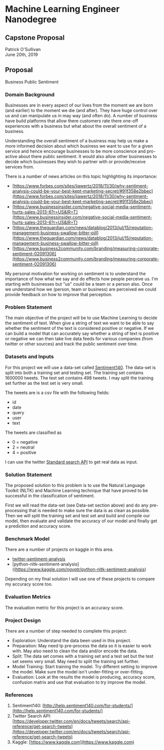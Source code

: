 # Machine Learning Engineer Nanodegree
## Capstone Proposal
Patrick O'Sullivan  
June 20th, 2019

## Proposal

Business Public Sentiment

### Domain Background

Businesses are in every aspect of our lives from the moment we are born (and earlier) to the moment we die (and after). They have huge control over us and can manipulate us in may way (and often do). A number of business have build platforms that allow there customers rate there one-off experiences with a business but what about the overall sentiment of a business.

Understanding the overall sentiment of a business may help us make a more informed decision about which business we want to use for a given service and hence encourage businesses to be more conscience and pro-active about there public sentiment. It would also allow other businesses to decide which businesses they wish to partner with or provide/receive services from.

There is a number of news articles on this topic highlighting its importance:  
* [https://www.forbes.com/sites/jiawertz/2018/11/30/why-sentiment-analysis-could-be-your-best-kept-marketing-secret/#91f358e2bbec](https://www.forbes.com/sites/jiawertz/2018/11/30/why-sentiment-analysis-could-be-your-best-kept-marketing-secret/#91f358e2bbec)
* [https://www.businessinsider.com/negative-social-media-sentiment-hurts-sales-2013-6?r=US&IR=T](https://www.businessinsider.com/negative-social-media-sentiment-hurts-sales-2013-6?r=US&IR=T)
* [https://www.theguardian.com/news/datablog/2013/jul/15/reputation-management-business-swallow-bitter-pill](https://www.theguardian.com/news/datablog/2013/jul/15/reputation-management-business-swallow-bitter-pill)
* [https://www.business2community.com/branding/measuring-corporate-sentiment-02091306](https://www.business2community.com/branding/measuring-corporate-sentiment-02091306)

My personal motivation for working on sentiment is to understand the importance of how what we say and do effects how people perceive us. I'm starting with businesses but "us" could be a team or a person also. Once we understand how we (person, team or business) are perceived we could provide feedback on how to improve that perception.

### Problem Statement

The main objective of the project will be to use Machine Learning to decide the sentiment of text. When give a string of text we want to be able to say whether the sentiment of the text is considered positive or negative. If we can build a model that can accurately say whether a string of text is positive or negative we can then take live data feeds for various companies (from twitter or other sources) and track the public sentiment over time. 

### Datasets and Inputs

For this project we will use a data-set called [Sentiment140](http://help.sentiment140.com/for-students/). The data-set is split into both a training set and testing set. The training set contains 1600000 tweets. The test set contains 498 tweets. I may split the training set further as the test set is very small.

The tweets are is a csv file with the following fields: 
* id
* date
* query
* user
* text

The tweets are classified as
* 0 = negative
* 2 = neutral
* 4 = positive

I can use the twitter [Standard search API](https://developer.twitter.com/en/docs/tweets/search/api-reference/get-search-tweets) to get real data as input.

### Solution Statement

The proposed solution to this problem is to use the Natural Language Toolkit (NLTK) and Machine Learning technique that have proved to be successful in the classification of sentiment.

First we will read the data-set (see Data-set section above) and do any pre-processing that is needed to make sure the data is as clean as possible. Then we will split the training set and test set and build and compile our model, then evaluate and validate the accuracy of our model and finally get a prediction and accuracy score.

### Benchmark Model

There are a number of projects on kaggle in this area.
* [twitter-sentiment-analysis](https://www.kaggle.com/paoloripamonti/twitter-sentiment-analysis)
* [python-nltk-sentiment-analysis]((https://www.kaggle.com/ngyptr/python-nltk-sentiment-analysis)

Depending on my final solution I will use one of these projects to compare my accuracy score too.

### Evaluation Metrics

The evaluation metric for this project is an accuracy score.

### Project Design

There are a number of step needed to complete this project:
* Exploration: Understand the data been used in this project. 
* Preparation: May need tp pre-process the data so it is easier to work with. May also need to clean the data and/or encode the data.
* Split: The data set comes with a training set and a test set but the test set seems very small. May need to split the training set further.
* Model Training: Start training the model. Try different setting to improve the model. Make sure the model isn't under-fitting or over-fitting.
* Evaluation: Look at the results the model is producing, accuracy score, confusion matrix and use that evaluation to try improve the model.

### References
1. Sentiment140: [http://help.sentiment140.com/for-students/](http://help.sentiment140.com/for-students/)
2. Twitter Search API: [https://developer.twitter.com/en/docs/tweets/search/api-reference/get-search-tweets](https://developer.twitter.com/en/docs/tweets/search/api-reference/get-search-tweets)
3. Kaggle: [https://www.kaggle.com](https://www.kaggle.com)